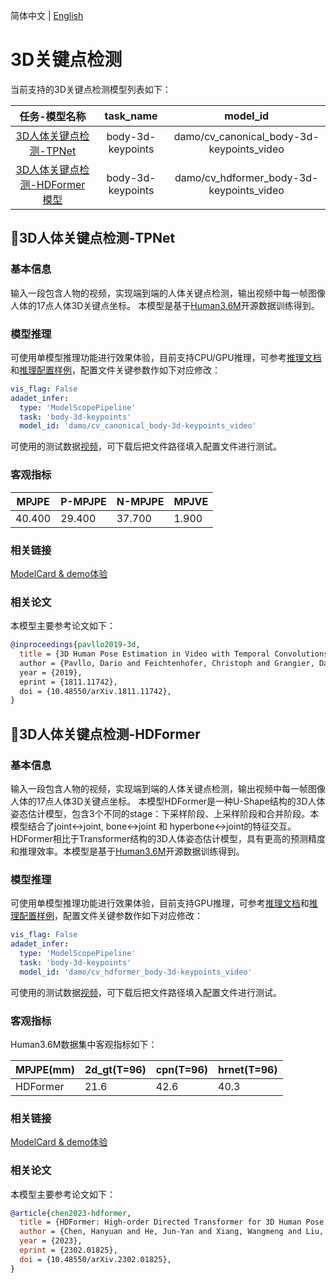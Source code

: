 简体中文 | [English](./3d_keypoints_EN.md)
# 3D关键点检测

当前支持的3D关键点检测模型列表如下：

|任务-模型名称|task_name|model_id|
|:--:|:--:|:--:|
|[3D人体关键点检测-TPNet](#3D人体关键点检测-TPNet)|body-3d-keypoints|damo/cv_canonical_body-3d-keypoints_video|
|[3D人体关键点检测-HDFormer模型](#3d人体关键点检测-HDFormer)|body-3d-keypoints|damo/cv_hdformer_body-3d-keypoints_video|

## 📌3D人体关键点检测-TPNet ##
### 基本信息
输入一段包含人物的视频，实现端到端的人体关键点检测，输出视频中每一帧图像人体的17点人体3D关键点坐标。
本模型是基于[Human3.6M](http://vision.imar.ro/human3.6m)开源数据训练得到。

### 模型推理
可使用单模型推理功能进行效果体验，目前支持CPU/GPU推理，可参考[推理文档](../infer/infer_tutorial.md)和[推理配置样例](../../configs/infer/model_infer.yaml)，配置文件关键参数作如下对应修改：

```yaml
vis_flag: False
adadet_infer:
  type: 'ModelScopePipeline'
  task: 'body-3d-keypoints'
  model_id: 'damo/cv_canonical_body-3d-keypoints_video'
```

可使用的测试数据[视频](https://dmshared.oss-cn-hangzhou.aliyuncs.com/maas/test/video/Walking.54138969.h264.mp4)，可下载后把文件路径填入配置文件进行测试。

### 客观指标
| MPJPE |	 P-MPJPE |	 N-MPJPE |	 MPJVE |
|---|---|---|---|
| 40.400 |	 29.400 	 |37.700 |	 1.900 |

### 相关链接
[ModelCard & demo体验](https://modelscope.cn/models/damo/cv_canonical_body-3d-keypoints_video/summary)

### 相关论文
本模型主要参考论文如下：
```BibTeX
@inproceedings{pavllo2019-3d,
  title = {3D Human Pose Estimation in Video with Temporal Convolutions and Semi-Supervised Training,
  author = {Pavllo, Dario and Feichtenhofer, Christoph and Grangier, David and Auli, Michael},
  year = {2019},
  eprint = {1811.11742},
  doi = {10.48550/arXiv.1811.11742},
}
```

## 📌3D人体关键点检测-HDFormer ##
### 基本信息
输入一段包含人物的视频，实现端到端的人体关键点检测，输出视频中每一帧图像人体的17点人体3D关键点坐标。
本模型HDFormer是一种U-Shape结构的3D人体姿态估计模型，包含3个不同的stage：下采样阶段、上采样阶段和合并阶段。本模型结合了joint<->joint, bone<->joint 和 hyperbone<->joint的特征交互。HDFormer相比于Transformer结构的3D人体姿态估计模型，具有更高的预测精度和推理效率。本模型是基于[Human3.6M](http://vision.imar.ro/human3.6m)开源数据训练得到。


### 模型推理
可使用单模型推理功能进行效果体验，目前支持GPU推理，可参考[推理文档](../infer/infer_tutorial.md)和[推理配置样例](../../configs/infer/model_infer.yaml)，配置文件关键参数作如下对应修改：

```yaml
vis_flag: False
adadet_infer:
  type: 'ModelScopePipeline'
  task: 'body-3d-keypoints'
  model_id: 'damo/cv_hdformer_body-3d-keypoints_video'
```

可使用的测试数据[视频](https://dmshared.oss-cn-hangzhou.aliyuncs.com/maas/test/video/Walking.54138969.h264.mp4)，可下载后把文件路径填入配置文件进行测试。

### 客观指标
Human3.6M数据集中客观指标如下：

| MPJPE(mm) |	 2d_gt(T=96) |	 cpn(T=96) |	 hrnet(T=96) |
 |---|---|---|---|
| HDFormer |	 21.6 	 |42.6 |	 40.3 |


### 相关链接
[ModelCard & demo体验](https://modelscope.cn/models/damo/cv_hdformer_body-3d-keypoints_video/summary)

### 相关论文
本模型主要参考论文如下：

```BibTeX
@article{chen2023-hdformer,
  title = {HDFormer: High-order Directed Transformer for 3D Human Pose Estimation},
  author = {Chen, Hanyuan and He, Jun-Yan and Xiang, Wangmeng and Liu, Wei and Cheng, Zhi-Qi and Liu, Hanbing and Luo, Bin and Geng, Yifeng and Xie, Xuansong},
  year = {2023},
  eprint = {2302.01825},
  doi = {10.48550/arXiv.2302.01825},
}
```
